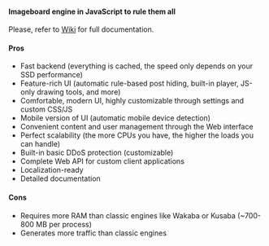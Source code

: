 #### Imageboard engine in JavaScript to rule them all

Please, refer to [Wiki](https://github.com/ololoepepe/ololord.js/wiki) for full documentation.

#### Pros

* Fast backend (everything is cached, the speed only depends on your SSD performance)
* Feature-rich UI (automatic rule-based post hiding, built-in player, JS-only drawing tools, and more)
* Comfortable, modern UI, highly customizable through settings and custom CSS/JS
* Mobile version of UI (automatic mobile device detection)
* Convenient content and user management through the Web interface
* Perfect scalability (the more CPUs you have, the higher the loads you can handle)
* Built-in basic DDoS protection (customizable)
* Complete Web API for custom client applications
* Localization-ready
* Detailed documentation

#### Cons

* Requires more RAM than classic engines like Wakaba or Kusaba (~700-800 MB per process)
* Generates more traffic than classic engines
